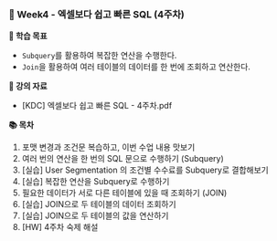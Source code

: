### 📘 Week4 - 엑셀보다 쉽고 빠른 SQL (4주차)

**📌 학습 목표**
- `Subquery`를 활용하여 복잡한 연산을 수행한다.  
- `Join`을 활용하여 여러 테이블의 데이터를 한 번에 조회하고 연산한다.

**📂 강의 자료**  
- [KDC] 엑셀보다 쉽고 빠른 SQL - 4주차.pdf

**📚 목차**
1. 포맷 변경과 조건문 복습하고, 이번 수업 내용 맛보기  
2. 여러 번의 연산을 한 번의 SQL 문으로 수행하기 (Subquery)  
3. [실습] User Segmentation 의 조건별 수수료를 Subquery로 결합해보기  
4. [실습] 복잡한 연산을 Subquery로 수행하기  
5. 필요한 데이터가 서로 다른 테이블에 있을 때 조회하기 (JOIN)  
6. [실습] JOIN으로 두 테이블의 데이터 조회하기  
7. [실습] JOIN으로 두 테이블의 값을 연산하기  
8. [HW] 4주차 숙제 해설
